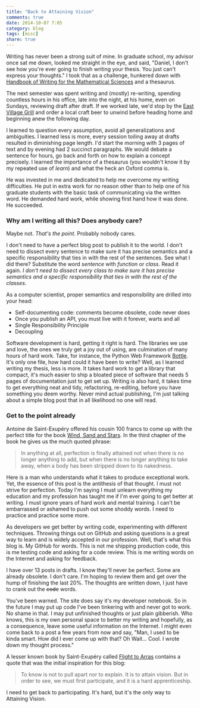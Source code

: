 ```yaml
---
title: "Back to Attaining Vision"
comments: true
date: 2014-10-07 7:05
category: blog
tags: [misc]
share: true
---
```

Writing has never been a strong suit of mine.
In graduate school, my advisor once sat me down, looked me straight in the eye, and said, "Daniel, I don't see how you're ever going to finish writing your thesis. You just can't express your thoughts."
I took that as a challenge, hunkered down with [Handbook of Writing for the Mathematical Sciences](http://www.amazon.com/Handbook-Writing-Mathematical-Sciences-Nicholas/dp/0898714206)
and a thesaurus.

The next semester was spent writing and (mostly) re-writing, spending countless hours in his office, late into the night, at his home, even on Sundays, reviewing draft after draft.
If we worked late, we'd stop by the [East Village Grill](http://www.eastvillagegrill.com) and order a local craft beer to unwind before heading home and beginning anew the following day.

I learned to question every assumption, avoid all generalizations and ambiguities.
I learned less is more, every session toiling away at drafts resulted in diminishing page length.
I'd start the morning with 3 pages of text and by evening had 2 succinct paragraphs.
We would debate a sentence for hours, go back and forth on how to explain a concept precisely.
I learned the importance of a thesaurus (you wouldn't know it by my repeated use of _learn_) and what the heck an Oxford comma is.

He was invested in me and dedicated to help me overcome my writing difficulties. He put in extra work for no reason other than to help one of his graduate students with the basic task of communicating via the written word.
He demanded hard work, while showing first hand how it was done.
He succeeded.

### Why am I writing all this? Does anybody care?
Maybe not. _That's the point._ Probably nobody cares.

I don't need to have a perfect blog post to publish it to the world.
I don't need to dissect every sentence to make sure it has precise semantics and a specific responsibility that ties in with the rest of the sentences.
See what I did there? Substitute the word _sentence_ with _function_ or _class_.
Read it again.
_I don't need to dissect every class to make sure it has precise semantics and a specific responsibility that ties in with the rest of the classes._

As a computer scientist, proper semantics and responsibility are drilled into your head:

* Self-documenting code: comments become obsolete, code never does
* Once you publish an API, you must live with it forever, warts and all
* Single Responsibility Principle
* Decoupling

Software development is hard, getting it right is hard.
The libraries we use and love, the ones we truly get a joy out of using, are culmination of many hours of hard work.
Take, for instance, the Python Web Framework [Bottle](http://bottlepy.org/docs/dev/index.html).
It's only one file, how hard could it have been to write?
Well, as I learned writing my thesis, less is more.
It takes hard work to get a library that compact, it's much easier to ship a bloated piece of software that needs 5 pages of documentation just to get set up.
Writing is also hard, it takes time to get everything neat and tidy, refactoring, re-editing, before you have something you deem worthy.
Never mind actual publishing, I'm just talking about a simple blog post that in all likelihood no one will read.

### Get to the point already
Antoine de Saint-Exupéry offered his cousin 100 francs to come up with the perfect title for the book [Wind, Sand and Stars](http://www.amazon.com/Wind-Sand-Stars-Harvest-Book/dp/0156027496).
In the third chapter of the book he gives us the much quoted phrase:

>In anything at all, perfection is finally attained not when there is no longer anything to add, but when there is no longer anything to take away, when a body has been stripped down to its nakedness.

Here is a man who understands what it takes to produce exceptional work.
Yet, the essence of this post is the antithesis of that thought.
I must not strive for perfection.
Today I'm saying I must unlearn everything my education and my profession has taught me if I'm ever going to get better at writing.
I must ignore years of hard work and mental training.
I can't be embarrassed or ashamed to push out some shoddy words.
I need to practice and practice some more.

As developers we get better by writing code, experimenting with different techniques.
Throwing things out on GitHub and asking questions is a great way to learn and is widely accepted in our profession.
Well, that's what this blog is. My GitHub for words.
This is not me shipping production code, this is me testing code and asking for a code review.
This is me writing words on the Internet and asking for feedback.

I have over 13 posts in drafts.
I know they'll never be perfect.
Some are already obsolete.
I don't care.
I'm hoping to review them and get over the hump of finishing the last 20%.
The thoughts are written down, I just have to crank out the <del>code</del> words.

You've been warned. The site does say it's my developer notebook.
So in the future I may put up code I've been tinkering with and never got to work.
No shame in that.
I may put unfinished thoughts or just plain gibberish.
Who knows, this is my own personal space to better my writing and hopefully, as a consequence, leave some useful information on the Internet.
I might even come back to a post a few years from now and say, "Man, I used to be kinda smart.
How did I ever come up with that? Oh Wait... Cool. I wrote down my thought process."


A lesser known book by Saint-Exupéry called [Flight to Arras](http://www.amazon.com/Flight-Arras-Antoine-Saint-Exupéry/dp/0156318806/)
contains a quote that was the initial inspiration for this blog:

> To know is not to pull apart nor to explain. It is to attain vision. But in order to see, we must first participate, and it is a hard apprenticeship.

I need to get back to participating.
It's hard, but it's the only way to Attaining Vision.
